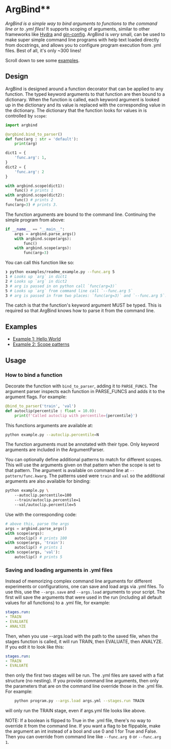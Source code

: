 # ArgBind**

*ArgBind is a simple way to bind arguments to functions to the command line or to .yml files!* It supports scoping of arguments, similar to other frameworks like 
[Hydra](https://github.com/facebookresearch/hydra) and
[gin-config](https://github.com/google/gin-config).
ArgBind is *very* small, can be used to make super simple command
line programs with help text loaded directly from docstrings, and allows you
to configure program execution from .yml files. Best of all, it's only ~300 lines!

Scroll down to see some [examples](#examples).

## Design

ArgBind is designed around a function decorator that can be applied to
any function. The typed keyword arguments to that function are 
then bound to a dictionary. When the function is called, 
each keyword argument is looked up in the dictionary and its
value is replaced with the corresponding value in the dictionary. The
dictionary that the function looks for values in is controlled by
`scope`:

```python
import argbind 

@argbind.bind_to_parser()
def func(arg : str = 'default'):
    print(arg)

dict1 = {
    'func.arg': 1,
}
dict2 = {
    'func.arg': 2
}

with argbind.scope(dict1):
    func() # prints 1
with argbind.scope(dict2):
    func() # prints 2
func(arg=3) # prints 3.
```

The function arguments are bound to the command line. Continuing the 
simple program from above:

```python
if __name__ == "__main__":
    args = argbind.parse_args()
    with argbind.scope(args):
        func()
    with argbind.scope(args):
        func(arg=3)
```

You can call this function like so:

```bash
❯ python examples/readme_example.py --func.arg 5
1 # Looks up `arg` in dict1
2 # Looks up `arg` in dict2
3 # arg is passed in on python call `func(arg=3)`
5 # Looks up `arg` from command line call `--func.arg 5`
3 # arg is passed in from two places: `func(arg=3)` and `--func.arg 5`. Former overrides the latter.
```

The catch is that the function's keyword argument MUST be typed.
This is required so that ArgBind knows how to parse it from the
command line.

## Examples

- [Example 1: Hello World](./examples/hello_world/README.md)
- [Example 2: Scope patterns](./examples/scoping/README.md)

## Usage

### How to bind a function

Decorate the function with `bind_to_parser`,
adding it to `PARSE_FUNCS`. The argument
parser inspects each function in PARSE_FUNCS
and adds it to the argument flags. For example:

```python
@bind_to_parser('train', 'val')
def autoclip(percentile : float = 10.0):
    print(f'Called autoclip with percentile={percentile}')
```

This functions arguments are available at:

```bash
python example.py --autoclip.percentile=N
```

The function arguments must be annotated with
their type. Only keyword arguments are included
in the ArgumentParser.

You can optionally define additional patterns to match
for different scopes. This will use the arguments
given on that pattern when the scope is set to that
pattern. The argument is available on command line at
`--pattern/func.kwarg`. The patterns used were `train`
and `val` so the additional arguments are also
available for binding:

```bash
python example.py \ 
    --autoclip.percentile=100 
    --train/autoclip.percentile=1
    --val/autoclip.percentile=5
```

Use with the corresponding code:

```python
# above this, parse the args
args = argbind.parse_args()
with scope(args):
    autoclip() # prints 100
with scope(args, 'train'):
    autoclip() # prints 1
with scope(args, 'val'):
    autoclip() # prints 5
```

### Saving and loading arguments in .yml files

Instead of memorizing complex command line arguments for 
different experiments or configurations, one can save 
and load args via .yml files. To use this, use the 
`--args.save` and `--args.load` arguments to your script.
The first will save the arguments that were used in
the run (including all default values for all functions) 
to a .yml file, for example:

```yml
stages.run:
- TRAIN
- EVALUATE
- ANALYZE
```

Then, when you use --args.load with the path to the saved
file, when the stages function is called, it will run 
TRAIN, then EVALUATE, then ANALYZE. If you edit it to 
look like this:

```yml
stages.run:
- TRAIN
- EVALUATE
```

then only the first two stages will be run. The .yml files are
saved with a flat structure (no nesting). If you provide command line
arguments, then only the parameters that are on the command line
override those in the .yml file. For example:

```bash
    python program.py --args.load args.yml --stages.run TRAIN
```
will only run the TRAIN stage, even if args.yml file looks like
above. 

NOTE: If a boolean is flipped to True in the .yml file, there's no
way to override it from the command line. If you want a flag to
be flippable, make the argument an int instead of a bool and use
0 and 1 for True and False. Then you can override from command
line like `--func.arg 0` or `--func.arg 1`.
